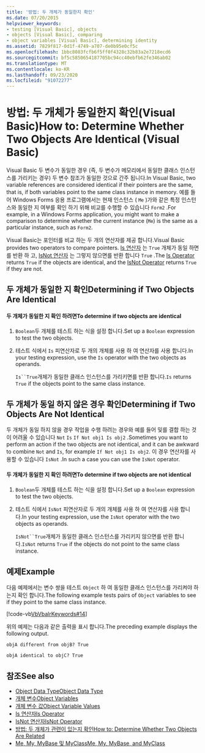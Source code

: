 ```yaml
---
title: '방법: 두 개체가 동일한지 확인'
ms.date: 07/20/2015
helpviewer_keywords:
- testing [Visual Basic], objects
- objects [Visual Basic], comparing
- object variables [Visual Basic], determining identity
ms.assetid: 7829f817-0d1f-4749-a707-de0b95e0cf5c
ms.openlocfilehash: 1bbc8083fcfb6f5ff0f4328c32b83a2e7218ecd6
ms.sourcegitcommit: bf5c5850654187705bc94cc40ebfb62fe346ab02
ms.translationtype: MT
ms.contentlocale: ko-KR
ms.lasthandoff: 09/23/2020
ms.locfileid: "91072277"
---
```

# <a name="how-to-determine-whether-two-objects-are-identical-visual-basic"></a><span data-ttu-id="7845f-102">방법: 두 개체가 동일한지 확인(Visual Basic)</span><span class="sxs-lookup"><span data-stu-id="7845f-102">How to: Determine Whether Two Objects Are Identical (Visual Basic)</span></span>

<span data-ttu-id="7845f-103">Visual Basic 두 변수가 동일한 경우 (즉, 두 변수가 메모리에서 동일한 클래스 인스턴스를 가리키는 경우) 두 변수 참조가 동일한 것으로 간주 됩니다.</span><span class="sxs-lookup"><span data-stu-id="7845f-103">In Visual Basic, two variable references are considered identical if their pointers are the same, that is, if both variables point to the same class instance in memory.</span></span> <span data-ttu-id="7845f-104">예를 들어 Windows Forms 응용 프로그램에서는 현재 인스턴스 ( `Me` )가와 같은 특정 인스턴스와 동일한 지 여부를 확인 하기 위해 비교를 수행할 수 있습니다 `Form2` .</span><span class="sxs-lookup"><span data-stu-id="7845f-104">For example, in a Windows Forms application, you might want to make a comparison to determine whether the current instance (`Me`) is the same as a particular instance, such as `Form2`.</span></span>  
  
 <span data-ttu-id="7845f-105">Visual Basic는 포인터를 비교 하는 두 개의 연산자를 제공 합니다.</span><span class="sxs-lookup"><span data-stu-id="7845f-105">Visual Basic provides two operators to compare pointers.</span></span> <span data-ttu-id="7845f-106">[Is 연산자](../../../language-reference/operators/is-operator.md) 는 `True` 개체가 동일 하면를 반환 하 고, [IsNot 연산자](../../../language-reference/operators/isnot-operator.md) 는 그렇지 않으면를 반환 합니다 `True` .</span><span class="sxs-lookup"><span data-stu-id="7845f-106">The [Is Operator](../../../language-reference/operators/is-operator.md) returns `True` if the objects are identical, and the [IsNot Operator](../../../language-reference/operators/isnot-operator.md) returns `True` if they are not.</span></span>  
  
## <a name="determining-if-two-objects-are-identical"></a><span data-ttu-id="7845f-107">두 개체가 동일한 지 확인</span><span class="sxs-lookup"><span data-stu-id="7845f-107">Determining if Two Objects Are Identical</span></span>  
  
#### <a name="to-determine-if-two-objects-are-identical"></a><span data-ttu-id="7845f-108">두 개체가 동일한 지 확인 하려면</span><span class="sxs-lookup"><span data-stu-id="7845f-108">To determine if two objects are identical</span></span>  
  
1. <span data-ttu-id="7845f-109">`Boolean`두 개체를 테스트 하는 식을 설정 합니다.</span><span class="sxs-lookup"><span data-stu-id="7845f-109">Set up a `Boolean` expression to test the two objects.</span></span>  
  
2. <span data-ttu-id="7845f-110">테스트 식에서 `Is` 피연산자로 두 개의 개체를 사용 하 여 연산자를 사용 합니다.</span><span class="sxs-lookup"><span data-stu-id="7845f-110">In your testing expression, use the `Is` operator with the two objects as operands.</span></span>  
  
     <span data-ttu-id="7845f-111">`Is``True`개체가 동일한 클래스 인스턴스를 가리키면를 반환 합니다.</span><span class="sxs-lookup"><span data-stu-id="7845f-111">`Is` returns `True` if the objects point to the same class instance.</span></span>  
  
## <a name="determining-if-two-objects-are-not-identical"></a><span data-ttu-id="7845f-112">두 개체가 동일 하지 않은 경우 확인</span><span class="sxs-lookup"><span data-stu-id="7845f-112">Determining if Two Objects Are Not Identical</span></span>  

 <span data-ttu-id="7845f-113">두 개체가 동일 하지 않을 경우 작업을 수행 하려는 경우와 예를 들어 및를 결합 하는 것이 어려울 수 있습니다 `Not` `Is` `If Not obj1 Is obj2` .</span><span class="sxs-lookup"><span data-stu-id="7845f-113">Sometimes you want to perform an action if the two objects are not identical, and it can be awkward to combine `Not` and `Is`, for example `If Not obj1 Is obj2`.</span></span> <span data-ttu-id="7845f-114">이 경우 연산자를 사용할 수 있습니다 `IsNot` .</span><span class="sxs-lookup"><span data-stu-id="7845f-114">In such a case you can use the `IsNot` operator.</span></span>  
  
#### <a name="to-determine-if-two-objects-are-not-identical"></a><span data-ttu-id="7845f-115">두 개체가 동일한 지 확인 하려면</span><span class="sxs-lookup"><span data-stu-id="7845f-115">To determine if two objects are not identical</span></span>  
  
1. <span data-ttu-id="7845f-116">`Boolean`두 개체를 테스트 하는 식을 설정 합니다.</span><span class="sxs-lookup"><span data-stu-id="7845f-116">Set up a `Boolean` expression to test the two objects.</span></span>  
  
2. <span data-ttu-id="7845f-117">테스트 식에서 `IsNot` 피연산자로 두 개의 개체를 사용 하 여 연산자를 사용 합니다.</span><span class="sxs-lookup"><span data-stu-id="7845f-117">In your testing expression, use the `IsNot` operator with the two objects as operands.</span></span>  
  
     <span data-ttu-id="7845f-118">`IsNot``True`개체가 동일한 클래스 인스턴스를 가리키지 않으면를 반환 합니다.</span><span class="sxs-lookup"><span data-stu-id="7845f-118">`IsNot` returns `True` if the objects do not point to the same class instance.</span></span>  
  
## <a name="example"></a><span data-ttu-id="7845f-119">예제</span><span class="sxs-lookup"><span data-stu-id="7845f-119">Example</span></span>  

 <span data-ttu-id="7845f-120">다음 예제에서는 변수 쌍을 테스트 `Object` 하 여 동일한 클래스 인스턴스를 가리켜야 하는지 확인 합니다.</span><span class="sxs-lookup"><span data-stu-id="7845f-120">The following example tests pairs of `Object` variables to see if they point to the same class instance.</span></span>  
  
 [!code-vb[VbVbalrKeywords#14](~/samples/snippets/visualbasic/VS_Snippets_VBCSharp/VbVbalrKeywords/VB/class7.vb#14)]  
  
 <span data-ttu-id="7845f-121">위의 예제는 다음과 같은 출력을 표시 합니다.</span><span class="sxs-lookup"><span data-stu-id="7845f-121">The preceding example displays the following output.</span></span>  
  
 `objA different from objB? True`  
  
 `objA identical to objC? True`  
  
## <a name="see-also"></a><span data-ttu-id="7845f-122">참조</span><span class="sxs-lookup"><span data-stu-id="7845f-122">See also</span></span>

- [<span data-ttu-id="7845f-123">Object Data Type</span><span class="sxs-lookup"><span data-stu-id="7845f-123">Object Data Type</span></span>](../../../language-reference/data-types/object-data-type.md)
- [<span data-ttu-id="7845f-124">개체 변수</span><span class="sxs-lookup"><span data-stu-id="7845f-124">Object Variables</span></span>](object-variables.md)
- [<span data-ttu-id="7845f-125">개체 변수 값</span><span class="sxs-lookup"><span data-stu-id="7845f-125">Object Variable Values</span></span>](object-variable-values.md)
- [<span data-ttu-id="7845f-126">Is 연산자</span><span class="sxs-lookup"><span data-stu-id="7845f-126">Is Operator</span></span>](../../../language-reference/operators/is-operator.md)
- [<span data-ttu-id="7845f-127">IsNot 연산자</span><span class="sxs-lookup"><span data-stu-id="7845f-127">IsNot Operator</span></span>](../../../language-reference/operators/isnot-operator.md)
- [<span data-ttu-id="7845f-128">방법: 두 개체가 관련이 있는지 확인</span><span class="sxs-lookup"><span data-stu-id="7845f-128">How to: Determine Whether Two Objects Are Related</span></span>](how-to-determine-whether-two-objects-are-related.md)
- [<span data-ttu-id="7845f-129">Me, My, MyBase 및 MyClass</span><span class="sxs-lookup"><span data-stu-id="7845f-129">Me, My, MyBase, and MyClass</span></span>](../../program-structure/me-my-mybase-and-myclass.md)
